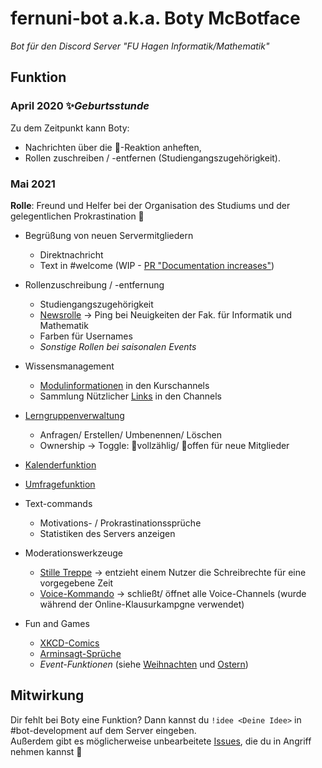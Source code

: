 # fernuni-bot a.k.a. Boty McBotface 
*Bot für den Discord Server "FU Hagen Informatik/Mathematik"*

## Funktion
### April 2020 ✨*Geburtsstunde*

Zu dem Zeitpunkt kann Boty:
* Nachrichten über die 📌-Reaktion anheften,
* Rollen zuschreiben / -entfernen (Studiengangszugehörigkeit).

### Mai 2021
**Rolle**: Freund und Helfer bei der Organisation des Studiums und der gelegentlichen Prokrastination 🤖  

* Begrüßung von neuen Servermitgliedern
  * Direktnachricht
  * Text in #welcome (WIP - [PR "Documentation increases"](https://github.com/FU-Hagen-Discord/fernuni-bot/pull/35))

* Rollenzuschreibung / -entfernung
  * Studiengangszugehörigkeit
  * [Newsrolle](https://github.com/FU-Hagen-Discord/fernuni-bot/blob/master/news_cog.py) -> Ping bei Neuigkeiten der Fak. für Informatik und Mathematik
  * Farben für Usernames
  * *Sonstige Rollen bei saisonalen Events*

* Wissensmanagement
  * [Modulinformationen](https://github.com/FU-Hagen-Discord/fernuni-bot/tree/master/module_information) in den Kurschannels
  * Sammlung Nützlicher [Links](https://github.com/FU-Hagen-Discord/fernuni-bot/blob/master/links_cog.py) in den Channels

* [Lerngruppenverwaltung](https://github.com/FU-Hagen-Discord/fernuni-bot/blob/master/learninggroups.py)
  * Anfragen/ Erstellen/ Umbenennen/ Löschen
  * Ownership -> Toggle: 🛑vollzählig/ 🌲offen für neue Mitglieder

* [Kalenderfunktion](https://github.com/FU-Hagen-Discord/fernuni-bot/blob/master/appointments_cog.py)

* [Umfragefunktion](https://github.com/FU-Hagen-Discord/fernuni-bot/blob/master/poll_cog.py)

* Text-commands
  * Motivations- / Prokrastinationssprüche
  * Statistiken des Servers anzeigen

* Moderationswerkzeuge
  * [Stille Treppe](https://github.com/FU-Hagen-Discord/fernuni-bot/blob/master/calmdown.py) -> entzieht einem Nutzer die Schreibrechte für eine vorgegebene Zeit
  * [Voice-Kommando](https://github.com/FU-Hagen-Discord/fernuni-bot/blob/master/voice_cog.py) -> schließt/ öffnet alle Voice-Channels (wurde während der Online-Klausurkampgne verwendet) 

* Fun and Games
  * [XKCD-Comics](https://github.com/FU-Hagen-Discord/fernuni-bot/blob/master/xkcd.py)
  * [Arminsagt-Sprüche](https://github.com/FU-Hagen-Discord/fernuni-bot/blob/master/armin.py)
  * *Event-Funktionen* (siehe [Weihnachten](https://github.com/FU-Hagen-Discord/fernuni-bot/blob/master/christmas_cog.py) und [Ostern](https://github.com/FU-Hagen-Discord/fernuni-bot/blob/master/easter_cog.py))

## Mitwirkung
Dir fehlt bei Boty eine Funktion? Dann kannst du `!idee <Deine Idee>` in #bot-development auf dem Server eingeben.  
Außerdem gibt es möglicherweise unbearbeitete [Issues](https://github.com/FU-Hagen-Discord/fernuni-bot/issues), die du in Angriff nehmen kannst 💪
